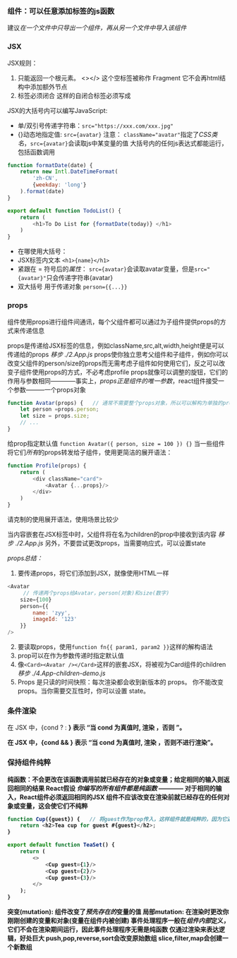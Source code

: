 ### 组件：可以任意添加标签的js函数
建议*在一个文件中只导出一个组件，再从另一个文件中导入该组件*

### JSX
JSX规则：
1. 只能返回一个根元素。
<></> 这个空标签被称作 Fragment 它不会再html结构中添加额外节点
2. 标签必须闭合 <img>这样的自闭合标签必须写成<img />

JSX的大括号内可以编写JavaScript:
+ 单/双引号传递字符串：`src="https://xxx.com/xxx.jpg"`
+ {}动态地指定值: `src={avatar}`
注意： `className="avatar"`指定了*CSS类名*，`src={avatar}`会读取js中某变量的值
大括号内的任何js表达式都能运行，包括函数调用
```js
function formatDate(date) {
    return new Intl.DateTimeFormat(
        'zh-CN',
        {weekday: 'long'}
    ).format(date)
}

export default function TodoList() {
    return (
        <h1>To Do List for {formatDate(today)} </h1>
    )
}
```
+ 在哪使用大括号：
 + JSX标签内文本 `<h1>{name}</h1>`
 + 紧跟在 = 符号后的*属性*： `src={avatar}`会读取avatar变量，但是`src="{avatar}"`只会传递字符串{avatar}
+ 双大括号 用于传递对象 `person={{...}}` 


### props
组件使用props进行组件间通讯，每个父组件都可以通过为子组件提供props的方式来传递信息

props是传递给JSX标签的信息，例如className,src,alt,width,height便是可以传递给<img>的props
*移步 ./2.App.js*
props使你独立思考父组件和子组件，例如你可以改变父组件的person/size的props而无需考虑子组件如何使用它们，反之可以改变子组件使用props的方式，不必考虑profile
props就像可以调整的旋钮，它们的作用与参数相同————事实上，*props正是组件的唯一参数*，react组件接受一个参数———一个props对象
```js
function Avatar(props) {   // 通常不需要整个props对象，所以可以解构为单独的props
    let person =props.person;
    let size = props.size;
    // ...
}
```
给prop指定默认值 `function Avatar({ person, size = 100 }) {}`
当一些组件将它们*所有*的props转发给子组件，使用更简洁的展开语法：
```js
function Profile(props) {
    return (
        <div className="card">
            <Avatar {...props}/>
        </div>
    )
}
```
请克制的使用展开语法，使用场景比较少

当内容嵌套在JSX标签中时，父组件将在名为children的prop中接收到该内容
*移步 ./2.App.js*
另外，不要尝试更改props，当需要响应式，可以设置state

*props总结：*
1. 要传递props，将它们添加到JSX，就像使用HTML一样
```js
<Avatar
     // 传递两个props给Avatar，person(对象)和size(数字)
    size={100}
    person={{
        name: 'zyy',
        imageId: '123'
    }}
/>
```
2. 要读取props，使用`function fn{{ param1, param2 }}`这样的解构语法
3. prop可以在作为参数传递时指定默认值
4. 像`<Card><Avatar /></Card>`这样的嵌套JSX，将被视为Card组件的children *移步 ./4.App-children-demo.js*
5. Props 是只读的时间快照：每次渲染都会收到新版本的 props。 你不能改变 props。当你需要交互性时，你可以设置 state。


### 条件渲染
在 JSX 中，{cond ? <A /> : <B />} 表示 “当 cond 为真值时, 渲染 <A />，否则 <B />”。

在 JSX 中，{cond && <A />} 表示 “当 cond 为真值时, 渲染 <A />，否则不进行渲染”。



### 保持组件纯粹
纯函数：不会更改在该函数调用前就已经存在的对象或变量；给定相同的输入则返回相同的结果
React假设 *你编写的所有组件都是纯函数* ———— 对于相同的输入，React组件必须返回相同的JSX
组件不应该改变在渲染前就已经存在的任何对象或变量，这会使它们不纯粹
```js
function Cup({guest}) {   // 将guest作为prop传入，这样组件就是纯粹的，因为它返回的jsx只依赖于props
    return <h2>Tea cup for guest #{guest}</h2>;
}

export default function TeaSet() {
    return (
        <>
            <Cup guest={1}/>
            <Cup guest={2}/>
            <Cup guest={3}/>
        </>
    );
}
```
突变(mutation): 组件改变了*预先存在的*变量的值
局部mutation: 在渲染时更改你刚刚创建的变量和对象(变量在组件内被创建)
事件处理程序一般在*组件内部*定义，它们不会在渲染期间运行，因此事件处理程序无需是纯函数
仅通过渲染来表达逻辑，好处巨大
push,pop,reverse,sort会改变原始数组
slice,filter,map会创建一个新数组
